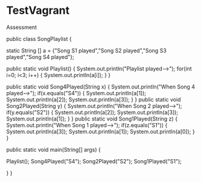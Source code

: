 # TestVagrant
Assessment

public class SongPlaylist 
{
	
 static String [] a = {"Song S1 played","Song S2 played","Song S3 played","Song S4 played"};

 public static void Playlist()
 {
  System.out.println("Playlist played-->");
  for(int i=0; i<3; i++)
  {
   System.out.println(a[i]);
  }
 }
	
 public static void Song4Played(String x)
 {
  System.out.println("When Song 4 played-->");
  if(x.equals("S4"))
  {
   System.out.println(a[1]);
   System.out.println(a[2]);
   System.out.println(a[3]);
  }
 }
 public static void Song2Played(String y)
 {
  System.out.println("When Song 2 played-->");
  if(y.equals("S2"))
  {
   System.out.println(a[2]);
   System.out.println(a[3]);
   System.out.println(a[1]);
  }
 }
 public static void Song1Played(String z)
 {
  System.out.println("When Song 1 played-->");
  if(z.equals("S1"))
  {
   System.out.println(a[3]);
   System.out.println(a[1]);
   System.out.println(a[0]);
  }
 }
	
public static void main(String[] args) {
	
 Playlist();
 Song4Played("S4");
 Song2Played("S2");
 Song1Played("S1");
	
}
}

